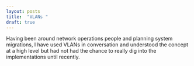 ```yaml
---
layout: posts
title:  "VLANs "
draft: true
---
```


Having been around network operations people and planning system migrations, I have used VLANs in conversation and understood the concept at a high level but had not had the chance to really dig into the implementations until recently.



